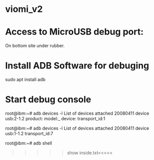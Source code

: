 # viomi_v2

# Access to MicroUSB debug port:
On bottom site under rubber.

# Install ADB Software for debuging

sudo apt install adb

# Start debug console

root@ibm:~# adb devices -l
List of devices attached
20080411               device usb:2-1.2 product: model:_ device: transport_id:1

root@ibm:~# adb devices -l
List of devices attached
20080411               device usb:1-1.2 transport_id:7

root@ibm:~# adb shell 

>>>>>show inside.txt<<<<<
